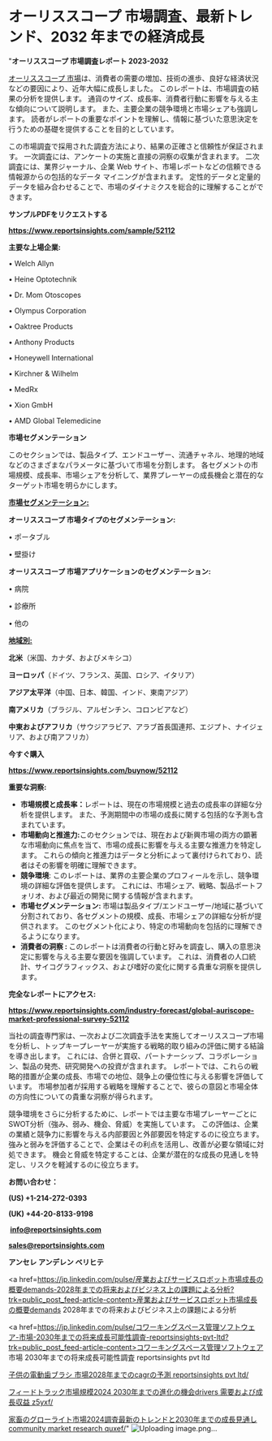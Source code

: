 # オーリススコープ 市場調査、最新トレンド、2032 年までの経済成長

"<strong>オーリススコープ 市場調査レポート 2023-2032</strong>

<a href=https://www.reportsinsights.com/sample/52112>オーリススコープ 市場</a>は、消費者の需要の増加、技術の進歩、良好な経済状況などの要因により、近年大幅に成長しました。 このレポートは、市場調査の結果の分析を提供します。 通貨のサイズ、成長率、消費者行動に影響を与える主な傾向について説明します。 また、主要企業の競争環境と市場シェアも強調します。 読者がレポートの重要なポイントを理解し、情報に基づいた意思決定を行うための基礎を提供することを目的としています。

この市場調査で採用された調査方法により、結果の正確さと信頼性が保証されます。 一次調査には、アンケートの実施と直接の洞察の収集が含まれます。 二次調査には、業界ジャーナル、企業 Web サイト、市場レポートなどの信頼できる情報源からの包括的なデータ マイニングが含まれます。 定性的データと定量的データを組み合わせることで、市場のダイナミクスを総合的に理解することができます。

<strong><b>サンプルPDFをリクエストする</b></strong>

<a href=https://www.reportsinsights.com/sample/52112><strong><u>https://www.reportsinsights.com/sample/52112</u></strong></a>

<strong>主要な上場企業:</strong>

• Welch Allyn

• Heine Optotechnik

• Dr. Mom Otoscopes

• Olympus Corporation

• Oaktree Products

• Anthony Products

• Honeywell International

• Kirchner & Wilhelm

• MedRx

• Xion GmbH

• AMD Global Telemedicine

<strong>市場セグメンテーション</strong>

このセクションでは、製品タイプ、エンドユーザー、流通チャネル、地理的地域などのさまざまなパラメータに基づいて市場を分割します。 各セグメントの市場規模、成長率、市場シェアを分析して、業界プレーヤーの成長機会と潜在的なターゲット市場を明らかにします。

<strong><u>市場セグメンテーション</u></strong><strong><u>:</u></strong>

<strong>オーリススコープ 市場タイプのセグメンテーション:</strong>

• ポータブル

• 壁掛け

<strong>オーリススコープ 市場アプリケーションのセグメンテーション:</strong>

• 病院

• 診療所

• 他の

<strong><u>地域別</u></strong><strong><u>:</u></strong>

<strong>北米</strong>（米国、カナダ、およびメキシコ）

<strong>ヨーロッパ</strong>（ドイツ、フランス、英国、ロシア、イタリア）

<strong>アジア太平洋</strong>（中国、日本、韓国、インド、東南アジア）

<strong>南アメリカ</strong>（ブラジル、アルゼンチン、コロンビアなど）

<strong>中東およびアフリカ</strong>（サウジアラビア、アラブ首長国連邦、エジプト、ナイジェリア、および南アフリカ）

<strong>今すぐ購入</strong>

<a href=https://www.reportsinsights.com/buynow/52112><strong><u>https://www.reportsinsights.com/buynow/52112</u></strong></a>

<strong>重要な洞察:</strong>
<ul>
  <li><strong>市場規模と成長率：</strong>レポートは、現在の市場規模と過去の成長率の詳細な分析を提供します。 また、予測期間中の市場の成長に関する包括的な予測も含まれています。</li>
  <li><strong>市場動向と推進力:</strong>このセクションでは、現在および新興市場の両方の顕著な市場動向に焦点を当て、市場の成長に影響を与える主要な推進力を特定します。 これらの傾向と推進力はデータと分析によって裏付けられており、読者はその影響を明確に理解できます。</li>
  <li><strong>競争環境</strong>: このレポートは、業界の主要企業のプロフィールを示し、競争環境の詳細な評価を提供します。 これには、市場シェア、戦略、製品ポートフォリオ、および最近の開発に関する情報が含まれます。</li>
  <li><strong>市場セグメンテーション: </strong>市場は製品タイプ/エンドユーザー/地域に基づいて分割されており、各セグメントの規模、成長、市場シェアの詳細な分析が提供されます。 このセグメント化により、特定の市場動向を包括的に理解できるようになります。</li>
  <li><strong>消費者の洞察 : </strong>このレポートは消費者の行動と好みを調査し、購入の意思決定に影響を与える主要な要因を強調しています。 これは、消費者の人口統計、サイコグラフィックス、および嗜好の変化に関する貴重な洞察を提供します。</li>
</ul>
<strong>完全なレポートにアクセス:</strong>

<a href=https://www.reportsinsights.com/industry-forecast/global-auriscope-market-professional-survey-52112><strong><u><b>https://www.reportsinsights.com/industry-forecast/global-auriscope-market-professional-survey-52112</b></u></strong></a>

当社の調査専門家は、一次および二次調査手法を実施してオーリススコープ市場を分析し、トップキープレーヤーが実施する戦略的取り組みの評価に関する結論を導き出します。 これには、合併と買収、パートナーシップ、コラボレーション、製品の発売、研究開発への投資が含まれます。 レポートでは、これらの戦略的措置が企業の成長、市場での地位、競争上の優位性に与える影響を評価しています。 市場参加者が採用する戦略を理解することで、彼らの意図と市場全体の方向性についての貴重な洞察が得られます。

競争環境をさらに分析するために、レポートでは主要な市場プレーヤーごとにSWOT分析（強み、弱み、機会、脅威）を実施しています。 この評価は、企業の業績と競争力に影響を与える内部要因と外部要因を特定するのに役立ちます。 強みと弱みを評価することで、企業はその利点を活用し、改善が必要な領域に対処できます。 機会と脅威を特定することは、企業が潜在的な成長の見通しを特定し、リスクを軽減するのに役立ちます。

<strong>お問い合わせ：</strong>

<strong>(US) +1-214-272-0393</strong>

<strong>(UK) +44-20-8133-9198</strong>

<strong> </strong><a href=info@reportsinsights.com><strong><u>info@reportsinsights.com</u></strong></a>

<a href=sales@reportsinsights.com><strong><u>sales@reportsinsights.com</u></strong></a>

<strong>アンセレ アンデレン ベリヒテ</strong>

<a href=https://jp.linkedin.com/pulse/産業およびサービスロボット市場成長の概要demands-2028年までの将来およびビジネス上の課題による分析?trk=public_post_feed-article-content>産業およびサービスロボット市場成長の概要demands 2028年までの将来およびビジネス上の課題による分析</a>

<a href=https://jp.linkedin.com/pulse/コワーキングスペース管理ソフトウェア-市場-2030年までの将来成長可能性調査-reportsinsights-pvt-ltd?trk=public_post_feed-article-content>コワーキングスペース管理ソフトウェア 市場 2030年までの将来成長可能性調査 reportsinsights pvt ltd</a>

<a href=https://www.linkedin.com/pulse/子供の電動歯ブラシ-市場2028年までのcagrの予測-reportsinsights-pvt-ltd/>子供の電動歯ブラシ 市場2028年までのcagrの予測 reportsinsights pvt ltd/</a>

<a href=https://www.linkedin.com/pulse/フィードトラック市場規模2024-2030年までの進化の機会drivers-需要および成長収益-z5yxf/>フィードトラック市場規模2024 2030年までの進化の機会drivers 需要および成長収益 z5yxf/</a>

<a href=https://www.linkedin.com/pulse/家畜のグローライト市場2024調査最新のトレンドと2030年までの成長見通し-community-market-research-quxef/>家畜のグローライト市場2024調査最新のトレンドと2030年までの成長見通し community market research quxef/</a>"
![Uploading image.png…]()
